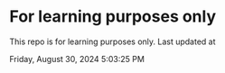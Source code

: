 # For learning purposes only
This repo is for learning purposes only.
Last updated at

Friday, August 30, 2024 5:03:25 PM

